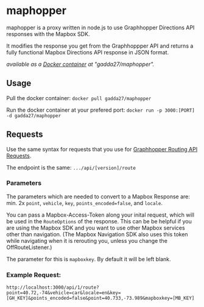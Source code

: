 # maphopper
maphopper is a proxy written in node.js to use Graphhopper Directions API responses with the Mapbox SDK.

It modifies the response you get from the Graphhoppper API and returns a fully functional Mapbox Directions API response in JSON format.

<i>available as a <a href="https://hub.docker.com/r/gadda27/maphopper/">Docker container</a> at "gadda27/maphopper".</i>


## Usage

Pull the docker container:
`docker pull gadda27/maphopper`

Run the docker container at your prefered port:
`docker run -p 3000:[PORT] -d gadda27/maphopper`

## Requests
Use the same syntax for requests that you use for [Graphhopper Routing API Requests](https://graphhopper.com/api/1/docs/routing/#routing-api).

The endpoint is the same: `.../api/[version]/route`
### Parameters
The parameters which are needed to convert to a Mapbox Response are: min. 2x `point`, `vehicle`, `key`, `points_encoded=false`, and `locale`.

You can pass a Mapbox-Access-Token along your inital request, which will be used in the `RouteOptions` of the response. This can be be helpful if you are using the Mapbox SDK and you want to use other Mapbox services other than navigation. (The Mapbox Navigation SDK also uses this token while navigating when it is rerouting you, unless you change the OffRouteListener.)

The parameter for this is `mapboxkey`. By default it will be left blank.

### Example Request:

`http://localhost:3000/api/1/route?point=40.72,-74&vehicle=car&locale=en&key=[GH_KEY]&points_encoded=false&point=40.733,-73.989&mapboxkey=[MB_KEY]`
